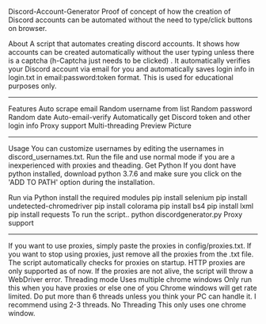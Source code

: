 Discord-Account-Generator
Proof of concept of how the creation of Discord accounts can be automated without the need to type/click buttons on browser.

About
A script that automates creating discord accounts. It shows how accounts can be created automatically without the user typing unless there is a captcha (h-Captcha just needs to be clicked) . It automatically verifies your Discord account via email for you and automatically saves login info in login.txt in email:password:token format. This is used for educational purposes only.
__________________________________________________________________________

Features
Auto scrape email
Random username from list
Random password
Random date
Auto-email-verify
Automatically get Discord token and other login info
Proxy support
Multi-threading
Preview
Picture

__________________________________________________________________________

Usage
You can customize usernames by editing the usernames in discord_usernames.txt.
Run the file and use normal mode if you are a inexperienced with proxies and theading.
Get Python
If you dont have python installed, download python 3.7.6 and make sure you click on the 'ADD TO PATH' option during the installation.

Run via Python
install the required modules
pip install selenium
pip install undetected-chromedriver
pip install colorama
pip install bs4
pip install lxml
pip install requests
To run the script..
python discordgenerator.py
Proxy support
__________________________________________________________________________

If you want to use proxies, simply paste the proxies in config/proxies.txt. If you want to stop using proxies, just remove all the proxies from the .txt file. The script automatically checks for proxies on startup. HTTP proxies are only supported as of now. If the proxies are not alive, the script will throw a WebDriver error.
Threading mode
Uses multiple chrome windows
Only run this when you have proxies or else one of you Chrome windows will get rate limited.
Do put more than 6 threads unless you think your PC can handle it. I recommend using 2-3 threads.
No Threading
This only uses one chrome window.
